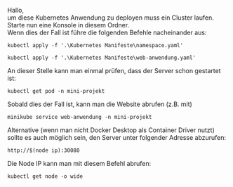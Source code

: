 Hallo,<br>
um diese Kubernetes Anwendung zu deployen muss ein Cluster laufen. <br>
Starte nun eine Konsole in diesem Ordner. <br>
Wenn dies der Fall ist führe die folgenden Befehle nacheinander aus:

`kubectl apply -f '.\Kubernetes Manifeste\namespace.yaml'`

`kubectl apply -f '.\Kubernetes Manifeste\web-anwendung.yaml'`

An dieser Stelle kann man einmal prüfen, dass der Server schon gestartet ist:

`kubectl get pod -n mini-projekt`

Sobald dies der Fall ist, kann man die Website abrufen (z.B. mit)

`minikube service web-anwendung -n mini-projekt`

Alternative (wenn man nicht Docker Desktop als Container Driver nutzt) sollte es auch möglich sein, den Server unter folgender Adresse abzurufen:

`http://$(node ip):30080`

Die Node IP kann man mit diesem Befehl abrufen:

`kubectl get node -o wide`
